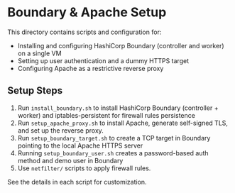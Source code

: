 # Boundary & Apache Setup

This directory contains scripts and configuration for:
- Installing and configuring HashiCorp Boundary (controller and worker) on a single VM
- Setting up user authentication and a dummy HTTPS target
- Configuring Apache as a restrictive reverse proxy

## Setup Steps

1. Run `install_boundary.sh` to install HashiCorp Boundary (controller + worker) and iptables-persistent for firewall rules persistence
2. Run `setup_apache_proxy.sh` to install Apache, generate self-signed TLS, and set up the reverse proxy.
3. Run `setup_boundary_target.sh` to create a TCP target in Boundary pointing to the local Apache HTTPS server
4. Running `setup_boundary_user.sh` creates a password-based auth method and demo user in Boundary
5. Use `netfilter/` scripts to apply firewall rules.

See the details in each script for customization.